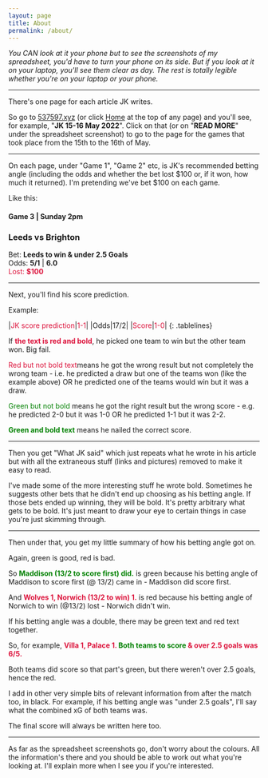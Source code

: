 ```yaml
---
layout: page
title: About
permalink: /about/
---
```


<i>You CAN look at it your phone but to see the screenshots of my spreadsheet, you'd have to turn your phone on its side. But if you look at it on your laptop, you'll see them clear as day. The rest is totally legible whether you're on your laptop or your phone.</i>

<hr>
There's one page for each article JK writes.

So go to <a href="https://537597.xyz">537597.xyz</a> (or click <a href="https://537597.xyz">Home</a> at the top of any page) and you'll see, for example, "<b>JK 15-16 May 2022</b>". Click on that (or on "<b>READ MORE</b>" under the spreadsheet screenshot) to go to the page for the games that took place from the 15th to the 16th of May.

<hr>
On each page, under "Game 1", "Game 2" etc, is JK's recommended betting angle (including the odds and whether the bet lost $100 or, if it won, how much it returned). I'm pretending we've bet $100 on each game.

Like this:

#### Game 3 | Sunday 2pm
### Leeds vs Brighton

Bet: <b>Leeds to win & under 2.5 Goals</b><br>
Odds: <b>5/1</b> | <b>6.0</b><br><font color="crimson">Lost: <b>$100</b></font>

<hr>
Next, you'll find his score prediction.

Example:
<style>
.tablelines table, .tablelines td, .tablelines th {
        border: 1px solid black;
        }
td {
    padding-right: 15px;
}
td {
    padding-left: 5px;
}
</style>
|<font color="crimson">JK score prediction</font>|<font color="crimson">1-1</font>|
|Odds|17/2|
|<font color="crimson">Score</font>|<font color="crimson">1-0</font>|
{: .tablelines}

If <b><font color="crimson">the text is red and bold</font></b>, he picked one team to win but the other team won. Big fail.

<font color="crimson">Red but not bold text</font>means he got the wrong result but not completely the wrong team - i.e. he predicted a draw but one of the teams won (like the example above) OR he predicted one of the teams would win but it was a draw.

<font color="green">Green but not bold</font> means he got the right result but the wrong score - e.g. he predicted 2-0 but it was 1-0 OR he predicted 1-1 but it was 2-2.

<b><font color="green">Green and bold text</font></b> means he nailed the correct score.

<hr>
Then you get "What JK said" which just repeats what he wrote in his article but with all the extraneous stuff (links and pictures) removed to make it easy to read.

I've made some of the more interesting stuff he wrote bold. Sometimes he suggests other bets that he didn't end up choosing as his betting angle. If those bets ended up winning, they will be bold. It's pretty arbitrary what gets to be bold. It's just meant to draw your eye to certain things in case you're just skimming through.

<hr>
Then under that, you get my little summary of how his betting angle got on.

Again, green is good, red is bad.

So <b><font color="green">Maddison (13/2 to score first) did.</font></b> is green because his betting angle of Maddison to score first (@ 13/2) came in - Maddison did score first.

And <b><font color="crimson">Wolves 1, Norwich (13/2 to win) 1.</font></b> is red because his betting angle of Norwich to win (@13/2) lost - Norwich didn't win.

If his betting angle was a double, there may be green text and red text together.

So, for example, <b><font color="crimson">Villa 1, Palace 1. </font><font color="green">Both teams to score </font><font color="crimson">& over 2.5 goals was 6/5. </font></b>

Both teams did score so that part's green, but there weren't over 2.5 goals, hence the red. 

I add in other very simple bits of relevant information from after the match too, in black. For example, if his betting angle was "under 2.5 goals", I'll say what the combined xG of both teams was.

The final score will always be written here too.

<hr>
As far as the spreadsheet screenshots go, don't worry about the colours. All the information's there and you should be able to work out what you're looking at. I'll explain more when I see you if you're interested.

